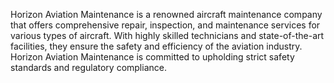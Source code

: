Horizon Aviation Maintenance is a renowned aircraft maintenance company that offers comprehensive repair, inspection, and maintenance services for various types of aircraft. With highly skilled technicians and state-of-the-art facilities, they ensure the safety and efficiency of the aviation industry. Horizon Aviation Maintenance is committed to upholding strict safety standards and regulatory compliance.